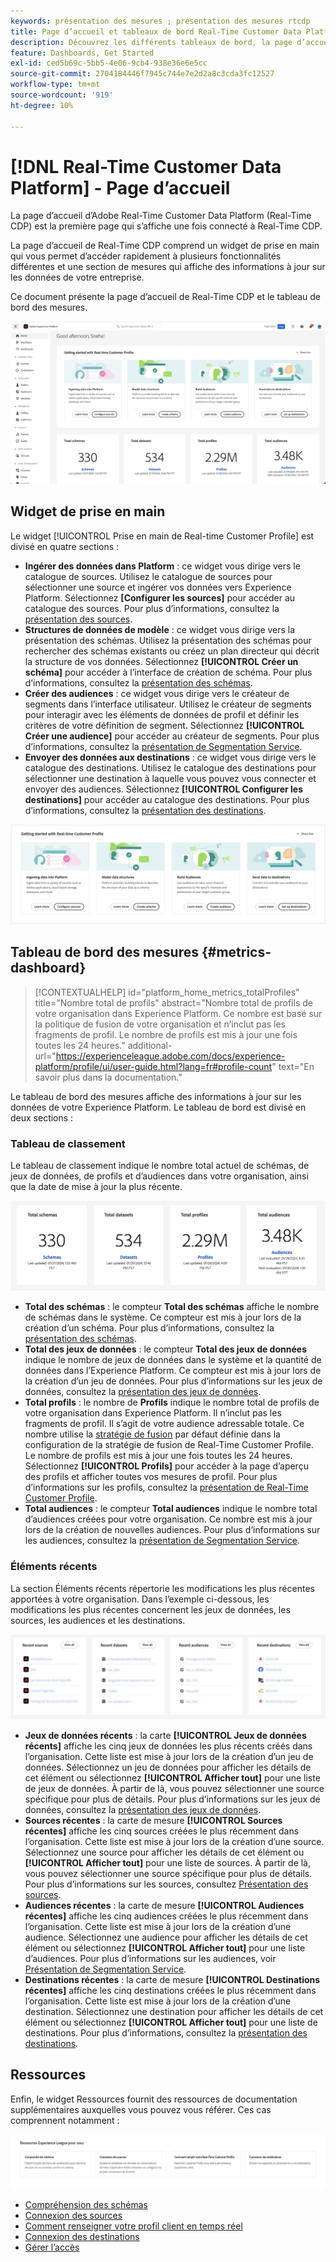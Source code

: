 ```yaml
---
keywords: présentation des mesures ; présentation des mesures rtcdp
title: Page d’accueil et tableaux de bord Real-Time Customer Data Platform
description: Découvrez les différents tableaux de bord, la page d’accueil et la première expérience client d’Adobe Real-Time CDP.
feature: Dashboards, Get Started
exl-id: ced5b69c-5bb5-4e06-9cb4-938e36e6e5cc
source-git-commit: 2704184446f7945c744e7e2d2a8c3cda3fc12527
workflow-type: tm+mt
source-wordcount: '919'
ht-degree: 10%

---
```


# [!DNL Real-Time Customer Data Platform] - Page d’accueil

La page d’accueil d’Adobe Real-Time Customer Data Platform (Real-Time CDP) est la première page qui s’affiche une fois connecté à Real-Time CDP.

La page d’accueil de Real-Time CDP comprend un widget de prise en main qui vous permet d’accéder rapidement à plusieurs fonctionnalités différentes et une section de mesures qui affiche des informations à jour sur les données de votre entreprise.

Ce document présente la page d’accueil de Real-Time CDP et le tableau de bord des mesures.

![Page d’accueil de l’interface utilisateur de Platform.](assets/platform-home/home.png)

## Widget de prise en main

Le widget [!UICONTROL Prise en main de Real-time Customer Profile] est divisé en quatre sections :

* **Ingérer des données dans Platform** : ce widget vous dirige vers le catalogue de sources. Utilisez le catalogue de sources pour sélectionner une source et ingérer vos données vers Experience Platform. Sélectionnez **[Configurer les sources]** pour accéder au catalogue des sources. Pour plus d’informations, consultez la [présentation des sources](../sources/home.md).
* **Structures de données de modèle** : ce widget vous dirige vers la présentation des schémas. Utilisez la présentation des schémas pour rechercher des schémas existants ou créez un plan directeur qui décrit la structure de vos données. Sélectionnez **[!UICONTROL Créer un schéma]** pour accéder à l’interface de création de schéma. Pour plus d’informations, consultez la [présentation des schémas](../xdm/home.md).
* **Créer des audiences** : ce widget vous dirige vers le créateur de segments dans l’interface utilisateur. Utilisez le créateur de segments pour interagir avec les éléments de données de profil et définir les critères de votre définition de segment. Sélectionnez **[!UICONTROL Créer une audience]** pour accéder au créateur de segments. Pour plus d’informations, consultez la [présentation de Segmentation Service](../segmentation/home.md).
* **Envoyer des données aux destinations** : ce widget vous dirige vers le catalogue des destinations. Utilisez le catalogue des destinations pour sélectionner une destination à laquelle vous pouvez vous connecter et envoyer des audiences. Sélectionnez **[!UICONTROL Configurer les destinations]** pour accéder au catalogue des destinations. Pour plus d’informations, consultez la [présentation des destinations](../destinations/home.md).

![Page d’accueil de l’interface utilisateur de Platform affichant le widget de prise en main](assets/platform-home/getting-started-widget.png)

## Tableau de bord des mesures {#metrics-dashboard}

>[!CONTEXTUALHELP]
>id="platform_home_metrics_totalProfiles"
>title="Nombre total de profils"
>abstract="Nombre total de profils de votre organisation dans Experience Platform. Ce nombre est basé sur la politique de fusion de votre organisation et n’inclut pas les fragments de profil. Le nombre de profils est mis à jour une fois toutes les 24 heures."
>additional-url="https://experienceleague.adobe.com/docs/experience-platform/profile/ui/user-guide.html?lang=fr#profile-count" text="En savoir plus dans la documentation."

Le tableau de bord des mesures affiche des informations à jour sur les données de votre Experience Platform. Le tableau de bord est divisé en deux sections :

### Tableau de classement

Le tableau de classement indique le nombre total actuel de schémas, de jeux de données, de profils et d’audiences dans votre organisation, ainsi que la date de mise à jour la plus récente.

![Section du tableau de classement dans la page d’accueil de l’interface utilisateur de Platform.](assets/platform-home/leaderboard.png)

* **Total des schémas** : le compteur **Total des schémas** affiche le nombre de schémas dans le système. Ce compteur est mis à jour lors de la création d’un schéma. Pour plus d’informations, consultez la [présentation des schémas](../xdm/home.md).
* **Total des jeux de données** : le compteur **Total des jeux de données** indique le nombre de jeux de données dans le système et la quantité de données dans l’Experience Platform. Ce compteur est mis à jour lors de la création d’un jeu de données. Pour plus d’informations sur les jeux de données, consultez la [présentation des jeux de données](../catalog/datasets/overview.md).
* **Total profils** : le nombre de **Profils** indique le nombre total de profils de votre organisation dans Experience Platform. Il n’inclut pas les fragments de profil. Il s’agit de votre audience adressable totale. Ce nombre utilise la [stratégie de fusion](profile/merge-policies.md) par défaut définie dans la configuration de la stratégie de fusion de Real-Time Customer Profile. Le nombre de profils est mis à jour une fois toutes les 24 heures. Sélectionnez **[!UICONTROL Profils]** pour accéder à la page d’aperçu des profils et afficher toutes vos mesures de profil. Pour plus d’informations sur les profils, consultez la [présentation de Real-Time Customer Profile](../profile/home.md).
* **Total audiences** : le compteur **Total audiences** indique le nombre total d’audiences créées pour votre organisation. Ce nombre est mis à jour lors de la création de nouvelles audiences. Pour plus d’informations sur les audiences, consultez la [présentation de Segmentation Service](../segmentation/home.md).

### Éléments récents

La section Éléments récents répertorie les modifications les plus récentes apportées à votre organisation. Dans l’exemple ci-dessous, les modifications les plus récentes concernent les jeux de données, les sources, les audiences et les destinations.

![Section des éléments récents dans la page d’accueil de l’interface utilisateur de Platform.](assets/platform-home/recent-items.png)

* **Jeux de données récents** : la carte **[!UICONTROL Jeux de données récents]** affiche les cinq jeux de données les plus récents créés dans l’organisation. Cette liste est mise à jour lors de la création d’un jeu de données. Sélectionnez un jeu de données pour afficher les détails de cet élément ou sélectionnez **[!UICONTROL Afficher tout]** pour une liste de jeux de données. À partir de là, vous pouvez sélectionner une source spécifique pour plus de détails. Pour plus d’informations sur les jeux de données, consultez la [présentation des jeux de données](../catalog/datasets/overview.md).
* **Sources récentes** : la carte de mesure **[!UICONTROL Sources récentes]** affiche les cinq sources créées le plus récemment dans l’organisation. Cette liste est mise à jour lors de la création d’une source. Sélectionnez une source pour afficher les détails de cet élément ou **[!UICONTROL Afficher tout]** pour une liste de sources. À partir de là, vous pouvez sélectionner une source spécifique pour plus de détails. Pour plus d’informations sur les sources, consultez [Présentation des sources](../sources/home.md).
* **Audiences récentes** : la carte de mesure **[!UICONTROL Audiences récentes]** affiche les cinq audiences créées le plus récemment dans l’organisation. Cette liste est mise à jour lors de la création d’une audience. Sélectionnez une audience pour afficher les détails de cet élément ou sélectionnez **[!UICONTROL Afficher tout]** pour une liste d’audiences. Pour plus d’informations sur les audiences, voir [Présentation de Segmentation Service](../segmentation/home.md).
* **Destinations récentes** : la carte de mesure **[!UICONTROL Destinations récentes]** affiche les cinq destinations créées le plus récemment dans l’organisation. Cette liste est mise à jour lors de la création d’une destination. Sélectionnez une destination pour afficher les détails de cet élément ou sélectionnez **[!UICONTROL Afficher tout]** pour une liste de destinations. Pour plus d’informations, consultez la [présentation des destinations](../destinations/home.md).

## Ressources

Enfin, le widget Ressources fournit des ressources de documentation supplémentaires auxquelles vous pouvez vous référer. Ces cas comprennent notamment :

![Section des ressources de la page d’accueil de l’interface utilisateur de Platform.](assets/platform-home/resources.png)

* [Compréhension des schémas](../xdm/schema/composition.md)
* [Connexion des sources](../sources/home.md)
* [Comment renseigner votre profil client en temps réel](../profile/home.md)
* [Connexion des destinations](../destinations/home.md)
* [Gérer l’accès](../access-control/abac/overview.md)

<!-- ### Successful profile records

In the leaderboard **[!UICONTROL Successful profile records]** shows the total number of records that have been successfully processed into the profile.

There is also a metric card that shows the percentage of successful records. Select **[!UICONTROL View datasets]** to see more details about the profile records. Hover over the colored area of the graph to see additional details:

![image](assets/home-profilerecords-details.PNG)

The number of successful profile records is updated hourly. 

For more information about profiles, see [A unified view of your customer in Real-Time CDP](profile/profile-overview.md).

### Total profile records

The **[!UICONTROL Total profile records]** metric card shows the total number of data records enabled to feed into the profiles, and the percentage that are successful, updated once per day. This does not include all data in the data lake, because some data might not be enabled to feed into the profiles.

 Hover over the colored area of the graph to see additional details about the successful profiles:

![image](assets/home-profile-details.PNG)

Select **[!UICONTROL View profiles]** to see more details about the profile records.

For more information about profiles, see [A unified view of your customer in Real-Time CDP](profile/profile-overview.md).

For more information about viewing a specific profile, see [Profile viewer](profile/profile-viewer.md).

### Failed profile records

In the leaderboard, **[!UICONTROL Failed profile records]** counts the number of records that failed to process into the profile.

The **[!UICONTROL Failed profile records]** metric card shows this count, and includes a graphical representation that helps you see how failures have trended during the time shown below the graphic. This chart is updated hourly. Select **[!UICONTROL View datasets]** to see more details about the profile records.

The number of failed profile records is updated hourly. -->
